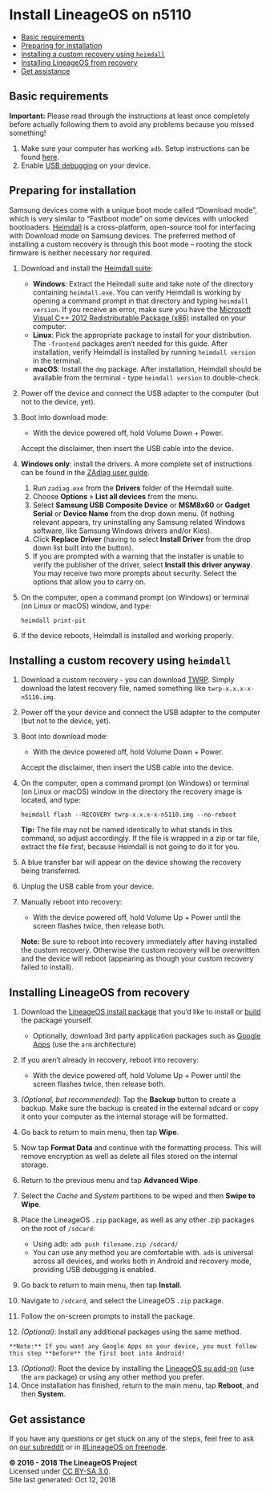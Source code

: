 Install LineageOS on n5110
==========================

*   [Basic requirements](#basic-requirements)
*   [Preparing for installation](#preparing-for-installation)
*   [Installing a custom recovery using `heimdall`](#installing-a-custom-recovery-using-heimdall)
*   [Installing LineageOS from recovery](#installing-lineageos-from-recovery)
*   [Get assistance](#get-assistance)

Basic requirements[](#basic-requirements-1)
-------------------------------------------

**Important:** Please read through the instructions at least once completely before actually following them to avoid any problems because you missed something!

1.  Make sure your computer has working `adb`. Setup instructions can be found [here](https://wiki.lineageos.org/adb_fastboot_guide.html).
2.  Enable [USB debugging](https://wiki.lineageos.org/adb_fastboot_guide.html#setting-up-adb) on your device.

Preparing for installation[](#preparing-for-installation-1)
-----------------------------------------------------------

Samsung devices come with a unique boot mode called “Download mode”, which is very similar to “Fastboot mode” on some devices with unlocked bootloaders. [Heimdall](http://www.glassechidna.com.au/products/heimdall/) is a cross-platform, open-source tool for interfacing with Download mode on Samsung devices. The preferred method of installing a custom recovery is through this boot mode – rooting the stock firmware is neither necessary nor required.

1.  Download and install the [Heimdall suite](http://glassechidna.com.au/heimdall/#downloads):
    *   **Windows**: Extract the Heimdall suite and take note of the directory containing `heimdall.exe`. You can verify Heimdall is working by opening a command prompt in that directory and typing `heimdall version`. If you receive an error, make sure you have the [Microsoft Visual C++ 2012 Redistributable Package (x86)](https://www.microsoft.com/en-us/download/details.aspx?id=30679) installed on your computer.
    *   **Linux**: Pick the appropriate package to install for your distribution. The `-frontend` packages aren’t needed for this guide. After installation, verify Heimdall is installed by running `heimdall version` in the terminal.
    *   **macOS**: Install the `dmg` package. After installation, Heimdall should be available from the terminal - type `heimdall version` to double-check.
2.  Power off the device and connect the USB adapter to the computer (but not to the device, yet).
3.  Boot into download mode:
    
    *   With the device powered off, hold Volume Down + Power.
    
    Accept the disclaimer, then insert the USB cable into the device.
    
4.  **Windows only**: install the drivers. A more complete set of instructions can be found in the [ZAdiag user guide](https://github.com/pbatard/libwdi/wiki/Zadig).
    1.  Run `zadiag.exe` from the **Drivers** folder of the Heimdall suite.
    2.  Choose **Options** » **List all devices** from the menu.
    3.  Select **Samsung USB Composite Device** or **MSM8x60** or **Gadget Serial** or **Device Name** from the drop down menu. (If nothing relevant appears, try uninstalling any Samsung related Windows software, like Samsung Windows drivers and/or Kies).
    4.  Click **Replace Driver** (having to select **Install Driver** from the drop down list built into the button).
    5.  If you are prompted with a warning that the installer is unable to verify the publisher of the driver, select **Install this driver anyway**. You may receive two more prompts about security. Select the options that allow you to carry on.
5.  On the computer, open a command prompt (on Windows) or terminal (on Linux or macOS) window, and type:
    
        heimdall print-pit
        
    
6.  If the device reboots, Heimdall is installed and working properly.

Installing a custom recovery using `heimdall`[](#installing-a-custom-recovery-using-heimdall-1)
-----------------------------------------------------------------------------------------------

1.  Download a custom recovery - you can download [TWRP](https://dl.twrp.me/n5110). Simply download the latest recovery file, named something like `twrp-x.x.x-x-n5110.img`.
    
2.  Power off the your device and connect the USB adapter to the computer (but not to the device, yet).
3.  Boot into download mode:
    
    *   With the device powered off, hold Volume Down + Power.
    
    Accept the disclaimer, then insert the USB cable into the device.
    
4.  On the computer, open a command prompt (on Windows) or terminal (on Linux or macOS) window in the directory the recovery image is located, and type:
    
        heimdall flash --RECOVERY twrp-x.x.x-x-n5110.img --no-reboot
        
    
    **Tip:** The file may not be named identically to what stands in this command, so adjust accordingly. If the file is wrapped in a zip or tar file, extract the file first, because Heimdall is not going to do it for you.
    
5.  A blue transfer bar will appear on the device showing the recovery being transferred.
6.  Unplug the USB cable from your device.
7.  Manually reboot into recovery:
    
    *   With the device powered off, hold Volume Up + Power until the screen flashes twice, then release both.
    
    **Note:** Be sure to reboot into recovery immediately after having installed the custom recovery. Otherwise the custom recovery will be overwritten and the device will reboot (appearing as though your custom recovery failed to install).
    

Installing LineageOS from recovery[](#installing-lineageos-from-recovery-1)
---------------------------------------------------------------------------

1.  Download the [LineageOS install package](https://download.lineageos.org/n5110) that you’d like to install or [build](https://wiki.lineageos.org/devices/n5110/build) the package yourself.
    
    *   Optionally, download 3rd party application packages such as [Google Apps](https://wiki.lineageos.org/gapps.html) (use the `arm` architecture)
2.  If you aren’t already in recovery, reboot into recovery:
    *   With the device powered off, hold Volume Up + Power until the screen flashes twice, then release both.
3.  _(Optional, but recommended)_: Tap the **Backup** button to create a backup. Make sure the backup is created in the external sdcard or copy it onto your computer as the internal storage will be formatted.
4.  Go back to return to main menu, then tap **Wipe**.
5.  Now tap **Format Data** and continue with the formatting process. This will remove encryption as well as delete all files stored on the internal storage.
6.  Return to the previous menu and tap **Advanced Wipe**.
    
7.  Select the _Cache_ and _System_ partitions to be wiped and then **Swipe to Wipe**.
    
8.  Place the LineageOS `.zip` package, as well as any other .zip packages on the root of `/sdcard`:
    *   Using adb: `adb push filename.zip /sdcard/`
    *   You can use any method you are comfortable with. `adb` is universal across all devices, and works both in Android and recovery mode, providing USB debugging is enabled.
9.  Go back to return to main menu, then tap **Install**.
10.  Navigate to `/sdcard`, and select the LineageOS `.zip` package.
11.  Follow the on-screen prompts to install the package.
    
12.  _(Optional)_: Install any additional packages using the same method.
    
    **Note:** If you want any Google Apps on your device, you must follow this step **before** the first boot into Android!
    
13.  _(Optional)_: Root the device by installing the [LineageOS su add-on](https://download.lineageos.org/extras) (use the `arm` package) or using any other method you prefer.
14.  Once installation has finished, return to the main menu, tap **Reboot**, and then **System**.

Get assistance[](#get-assistance-1)
-----------------------------------

If you have any questions or get stuck on any of the steps, feel free to ask on [our subreddit](https://reddit.com/r/LineageOS) or in [#LineageOS on freenode](https://webchat.freenode.net/?channels=LineageOS).


**© 2016 - 2018 The LineageOS Project**  
Licensed under [CC BY-SA 3.0](https://creativecommons.org/licenses/by-sa/3.0/).  
Site last generated: Oct 12, 2018  